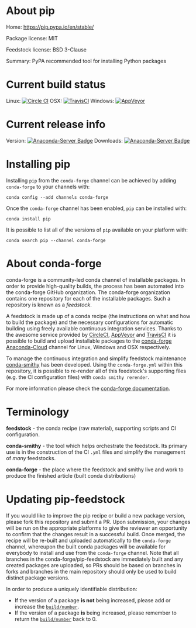 About pip
=========

Home: https://pip.pypa.io/en/stable/

Package license: MIT

Feedstock license: BSD 3-Clause

Summary: PyPA recommended tool for installing Python packages



Current build status
====================

Linux: [![Circle CI](https://circleci.com/gh/conda-forge/pip-feedstock.svg?style=shield)](https://circleci.com/gh/conda-forge/pip-feedstock)
OSX: [![TravisCI](https://travis-ci.org/conda-forge/pip-feedstock.svg?branch=master)](https://travis-ci.org/conda-forge/pip-feedstock)
Windows: [![AppVeyor](https://ci.appveyor.com/api/projects/status/github/conda-forge/pip-feedstock?svg=True)](https://ci.appveyor.com/project/conda-forge/pip-feedstock/branch/master)

Current release info
====================
Version: [![Anaconda-Server Badge](https://anaconda.org/conda-forge/pip/badges/version.svg)](https://anaconda.org/conda-forge/pip)
Downloads: [![Anaconda-Server Badge](https://anaconda.org/conda-forge/pip/badges/downloads.svg)](https://anaconda.org/conda-forge/pip)

Installing pip
==============

Installing `pip` from the `conda-forge` channel can be achieved by adding `conda-forge` to your channels with:

```
conda config --add channels conda-forge
```

Once the `conda-forge` channel has been enabled, `pip` can be installed with:

```
conda install pip
```

It is possible to list all of the versions of `pip` available on your platform with:

```
conda search pip --channel conda-forge
```


About conda-forge
=================

conda-forge is a community-led conda channel of installable packages.
In order to provide high-quality builds, the process has been automated into the
conda-forge GitHub organization. The conda-forge organization contains one repository
for each of the installable packages. Such a repository is known as a *feedstock*.

A feedstock is made up of a conda recipe (the instructions on what and how to build
the package) and the necessary configurations for automatic building using freely
available continuous integration services. Thanks to the awesome service provided by
[CircleCI](https://circleci.com/), [AppVeyor](http://www.appveyor.com/)
and [TravisCI](https://travis-ci.org/) it is possible to build and upload installable
packages to the [conda-forge](https://anaconda.org/conda-forge)
[Anaconda-Cloud](http://docs.anaconda.org/) channel for Linux, Windows and OSX respectively.

To manage the continuous integration and simplify feedstock maintenance
[conda-smithy](http://github.com/conda-forge/conda-smithy) has been developed.
Using the ``conda-forge.yml`` within this repository, it is possible to re-render all of
this feedstock's supporting files (e.g. the CI configuration files) with ``conda smithy rerender``.

For more information please check the [conda-forge documentation](https://conda-forge.org/docs/).

Terminology
===========

**feedstock** - the conda recipe (raw material), supporting scripts and CI configuration.

**conda-smithy** - the tool which helps orchestrate the feedstock.
                   Its primary use is in the construction of the CI ``.yml`` files
                   and simplify the management of *many* feedstocks.

**conda-forge** - the place where the feedstock and smithy live and work to
                  produce the finished article (built conda distributions)


Updating pip-feedstock
======================

If you would like to improve the pip recipe or build a new
package version, please fork this repository and submit a PR. Upon submission,
your changes will be run on the appropriate platforms to give the reviewer an
opportunity to confirm that the changes result in a successful build. Once
merged, the recipe will be re-built and uploaded automatically to the
`conda-forge` channel, whereupon the built conda packages will be available for
everybody to install and use from the `conda-forge` channel.
Note that all branches in the conda-forge/pip-feedstock are
immediately built and any created packages are uploaded, so PRs should be based
on branches in forks and branches in the main repository should only be used to
build distinct package versions.

In order to produce a uniquely identifiable distribution:
 * If the version of a package **is not** being increased, please add or increase
   the [``build/number``](http://conda.pydata.org/docs/building/meta-yaml.html#build-number-and-string).
 * If the version of a package **is** being increased, please remember to return
   the [``build/number``](http://conda.pydata.org/docs/building/meta-yaml.html#build-number-and-string)
   back to 0.